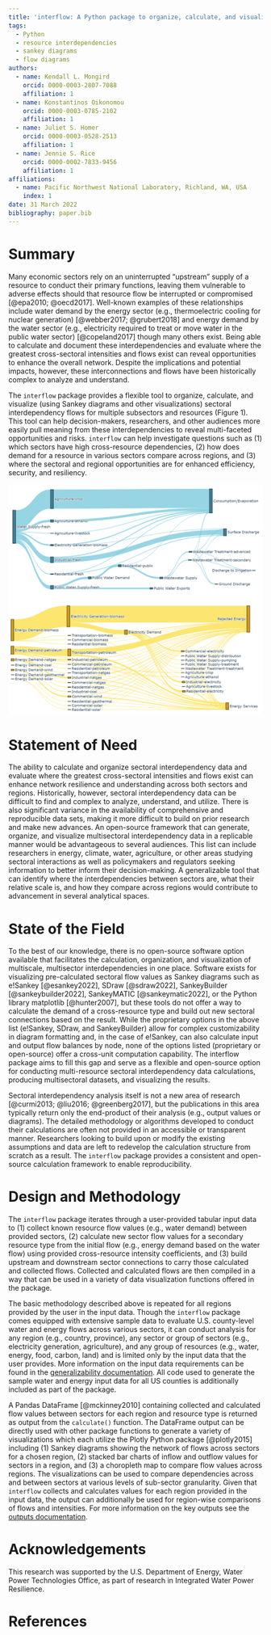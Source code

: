 ```yaml
---
title: 'interflow: A Python package to organize, calculate, and visualize sectoral interdependency flow data'
tags:
  - Python
  - resource interdependencies
  - sankey diagrams
  - flow diagrams 
authors:
  - name: Kendall L. Mongird
    orcid: 0000-0003-2807-7088
    affiliation: 1
  - name: Konstantinos Oikonomou
    orcid: 0000-0003-0785-2102
    affiliation: 1
  - name: Juliet S. Homer
    orcid: 0000-0003-0528-2513
    affiliation: 1
  - name: Jennie S. Rice
    orcid: 0000-0002-7833-9456
    affiliation: 1
affiliations:
  - name: Pacific Northwest National Laboratory, Richland, WA, USA
    index: 1
date: 31 March 2022
bibliography: paper.bib
---
```


# Summary

Many economic sectors rely on an uninterrupted “upstream” supply of a resource to conduct their primary functions, leaving them vulnerable to adverse effects should that resource flow be interrupted or compromised [@epa2010; @oecd2017]. Well-known examples of these relationships include water demand by the energy sector (e.g., thermoelectric cooling for nuclear generation) [@webber2017; @grubert2018] and energy demand by the water sector (e.g., electricity required to treat or move water in the public water sector) [@copeland2017] though many others exist. Being able to calculate and document these interdependencies and evaluate where the greatest cross-sectoral intensities and flows exist can reveal opportunities to enhance the overall network. Despite the implications and potential impacts, however, these interconnections and flows have been historically complex to analyze and understand.

The `interflow` package provides a flexible tool to organize, calculate, and visualize (using Sankey diagrams and other visualizations) sectoral interdependency flows for multiple subsectors and resources (Figure 1).  This tool can help decision-makers, researchers, and other audiences more easily pull meaning from these interdependencies to reveal multi-faceted opportunities and risks. `interflow` can help investigate questions such as (1) which sectors have high cross-resource dependencies, (2) how does demand for a resource in various sectors compare across regions, and (3) where the sectoral and regional opportunities are for enhanced efficiency, security, and resiliency.

![Example Sankey Diagrams Demonstrating the Flow of Two Resources Across Sectors in a Single Region.\label{fig:fig1}](fig1.png)

# Statement of Need

The ability to calculate and organize sectoral interdependency data and evaluate where the greatest cross-sectoral intensities and flows exist can enhance network resilience and understanding across both sectors and regions. Historically, however, sectoral interdependency data can be difficult to find and complex to analyze, understand, and utilize. There is also significant variance in the availability of comprehensive and reproducible data sets, making it more difficult to build on prior research and make new advances. An open-source framework that can generate, organize, and visualize multisectoral interdependency data in a replicable manner would be advantageous to several audiences. This list can include researchers in energy, climate, water, agriculture, or other areas studying sectoral interactions as well as policymakers and regulators seeking information to better inform their decision-making. A generalizable tool that can identify where the interdependencies between sectors are, what their relative scale is, and how they compare across regions would contribute to advancement in several analytical spaces.

# State of the Field

To the best of our knowledge, there is no open-source software option available that facilitates the calculation, organization, and visualization of multiscale, multisector interdependencies in one place. Software exists for visualizing pre-calculated sectoral flow values as Sankey diagrams such as e!Sankey [@esankey2022], SDraw [@sdraw2022], SankeyBuilder [@sankeybuilder2022], SankeyMATIC [@sankeymatic2022], or the Python library matplotlib [@hunter2007], but these tools do not offer a way to calculate the demand of a cross-resource type and build out new sectoral connections based on the result. While the proprietary options in the above list (e!Sankey, SDraw, and SankeyBuilder) allow for complex customizability in diagram formatting and, in the case of e!Sankey, can also calculate input and output flow balances by node, none of the options listed (proprietary or open-source) offer a cross-unit computation capability. The interflow package aims to fill this gap and serve as a flexible and open-source option for conducting multi-resource sectoral interdependency data calculations, producing multisectoral datasets, and visualizing the results.

Sectoral interdependency analysis itself is not a new area of research [@curmi2013; @liu2016; @greenberg2017], but the publications in this area typically return only the end-product of their analysis (e.g., output values or diagrams). The detailed methodology or algorithms developed to conduct their calculations are often not provided in an accessible or transparent manner. Researchers looking to build upon or modify the existing assumptions and data are left to redevelop the calculation structure from scratch as a result. The `interflow` package provides a consistent and open-source calculation framework to enable reproducibility.

# Design and Methodology

The `interflow` package iterates through a user-provided tabular input data to (1) collect known resource flow values (e.g., water demand) between provided sectors, (2) calculate new sector flow values for a secondary resource type from the initial flow (e.g., energy demand based on the water flow) using provided cross-resource intensity coefficients, and (3) build upstream and downstream sector connections to carry those calculated and collected flows. Collected and calculated flows are then compiled in a way that can be used in a variety of data visualization functions offered in the package.

The basic methodology described above is repeated for all regions provided by the user in the input data. Though the `interflow` package comes equipped with extensive sample data to evaluate U.S. county-level water and energy flows across various sectors, it can conduct analysis for any region (e.g., country, province), any sector or group of sectors (e.g., electricity generation, agriculture), and any group of resources (e.g., water, energy, food, carbon, land) and is limited only by the input data that the user provides. More information on the input data requirements can be found in the [generalizability documentation](https://pnnl.github.io/interflow/user_guide.html#generalizability). All code used to generate the sample water and energy input data for all US counties is additionally included as part of the package.

A Pandas DataFrame [@mckinney2010] containing collected and calculated flow values between sectors for each region and resource type is returned as output from the `calculate()` function. The DataFrame output can be directly used with other package functions to generate a variety of visualizations which each utilize the Plotly Python package [@plotly2015] including (1) Sankey diagrams showing the network of flows across sectors for a chosen region, (2) stacked bar charts of inflow and outflow values for sectors in a region, and (3) a choropleth map to compare flow values across regions. The visualizations can be used to compare dependencies across and between sectors at various levels of sub-sector granularity. Given that `interflow` collects and calculates values for each region provided in the input data, the output can additionally be used for region-wise comparisons of flows and intensities. For more information on the key outputs see the [outputs documentation](https://pnnl.github.io/interflow/user_guide.html#key-outputs).

# Acknowledgements

This research was supported by the U.S. Department of Energy, Water Power Technologies Office, as part of research in Integrated Water Power Resilience.

# References
